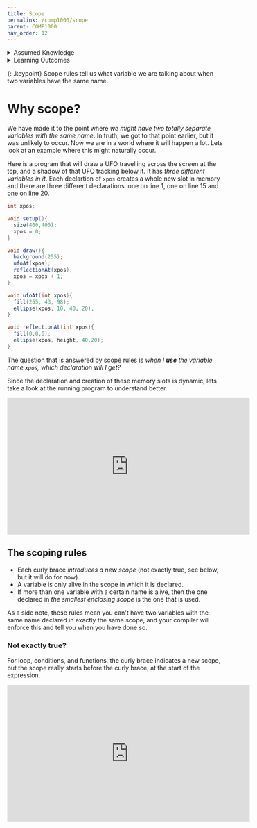 ```yaml
---
title: Scope
permalink: /comp1000/scope
parent: COMP1000
nav_order: 12
---
```



<details class="prereq" markdown="1"><summary>Assumed Knowledge</summary>

  * [Variables](./variables)
  * [Conditions](./conditions)
  * [Loops](./loops)
  * [Functions](./functions)

</details>

<details class="outcomes" markdown="1"><summary>Learning Outcomes</summary>

  * Identify different scopes in a program
  * Identify which variable _declarations_ correspond to each variable _use_.

</details>

{: .keypoint}
Scope rules tell us what variable we are talking about when two variables have the same name.

# Why scope?

We have made it to the point where _we might have two totally separate variables with the same name_.  In truth, we got to that point earlier, but it was unlikely to occur.  Now we are in a world where it will happen a lot.  Lets look at an example where this might naturally occur.

Here is a program that will draw a UFO travelling across the screen at the top, and a shadow of that UFO tracking below it.  It has _three different variables in it_.  Each declartion of `xpos` creates a whole new slot in memory and there are three different declarations.  one on line 1, one on line 15 and one on line 20.

```java
int xpos;

void setup(){
  size(400,400);
  xpos = 0;
}

void draw(){
  background(255);
  ufoAt(xpos);
  reflectionAt(xpos);
  xpos = xpos + 1;
}

void ufoAt(int xpos){
  fill(255, 43, 98);
  ellipse(xpos, 10, 40, 20);
}

void reflectionAt(int xpos){
  fill(0,0,0);
  ellipse(xpos, height, 40,20);
}
```

The question that is answered by scope rules is _when I **use** the variable name `xpos`, which declaration will I get?_

Since the declaration and creation of these memory slots is dynamic, lets take a look at the running program to understand better.

<iframe width="560" height="315" src="https://www.youtube.com/embed/56eW-Ti88Nc" frameborder="0" allow="accelerometer; autoplay; encrypted-media; gyroscope; picture-in-picture" allowfullscreen></iframe>

## The scoping rules

  * Each curly brace _introduces a new scope_ (not exactly true, see below, but it will do for now).
  * A variable is only alive in the scope in which it is declared.
  * If more than one variable with a certain name is alive, then the one declared in _the smallest enclosing scope_ is the one that is used.

As a side note, these rules mean you can't have two variables with the same name declared in exactly the same scope, and your compiler will enforce this and tell you when you have done so.

### Not exactly true?

For loop, conditions, and functions, the curly brace indicates a new scope, but the scope really starts before the curly brace, at the start of the expression.

<iframe width="560" height="315" src="https://www.youtube.com/embed/pC7RUmHL2KY" frameborder="0" allow="accelerometer; autoplay; encrypted-media; gyroscope; picture-in-picture" allowfullscreen></iframe>
